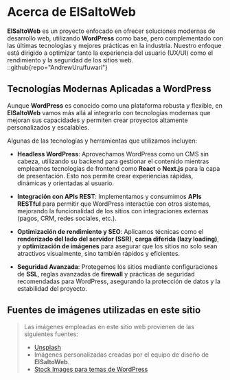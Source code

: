 
# Acerca de ElSaltoWeb
**ElSaltoWeb** es un proyecto enfocado en ofrecer soluciones modernas de desarrollo web, utilizando **WordPress** como base, pero complementado con las últimas tecnologías y mejores prácticas en la industria. Nuestro enfoque está dirigido a optimizar tanto la experiencia del usuario (UX/UI) como el rendimiento y la seguridad de los sitios web.
::github{repo="AndrewUru/fuwari"}

## Tecnologías Modernas Aplicadas a WordPress
Aunque **WordPress** es conocido como una plataforma robusta y flexible, en **ElSaltoWeb** vamos más allá al integrarlo con tecnologías modernas que mejoran sus capacidades y permiten crear proyectos altamente personalizados y escalables.

Algunas de las tecnologías y herramientas que utilizamos incluyen:

- **Headless WordPress**: Aprovechamos WordPress como un CMS sin cabeza, utilizando su backend para gestionar el contenido mientras empleamos tecnologías de frontend como **React** o **Next.js** para la capa de presentación. Esto nos permite crear experiencias rápidas, dinámicas y orientadas al usuario.
  
- **Integración con APIs REST**: Implementamos y consumimos **APIs RESTful** para permitir que WordPress interactúe con otros sistemas, mejorando la funcionalidad de los sitios con integraciones externas (pagos, CRM, redes sociales, etc.).

- **Optimización de rendimiento y SEO**: Aplicamos técnicas como el **renderizado del lado del servidor (SSR)**, **carga diferida (lazy loading)**, y **optimización de imágenes** para asegurar que los sitios no solo sean atractivos visualmente, sino también rápidos y eficientes.

- **Seguridad Avanzada**: Protegemos los sitios mediante configuraciones de **SSL**, reglas avanzadas de **firewall** y prácticas de seguridad recomendadas para WordPress, asegurando la protección de datos y la estabilidad del proyecto.

## Fuentes de imágenes utilizadas en este sitio
> Las imágenes empleadas en este sitio web provienen de las siguientes fuentes:
> - [Unsplash](https://unsplash.com/)
> - Imágenes personalizadas creadas por el equipo de diseño de **ElSaltoWeb**.
> - [Stock Images para temas de WordPress](https://example.com/stock-images)
